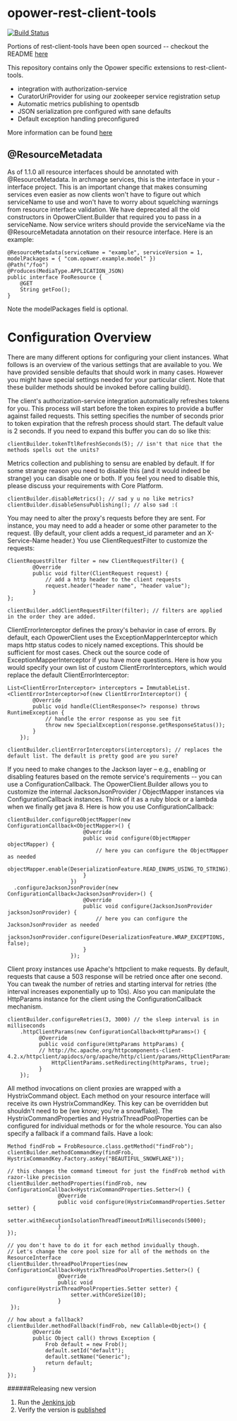 opower-rest-client-tools
=================

[![Build Status](http://jenkins-dev.va.opower.it/job/rest-client-tools/badge/icon)](http://jenkins-dev.va.opower.it/job/rest-client-tools/)

Portions of rest-client-tools have been open sourced -- checkout the README [here](https://github.com/opower/rest-client-tools)

This repository contains only the Opower specific extensions to rest-client-tools. 

- integration with authorization-service
- CuratorUriProvider for using our zookeeper service registration setup
- Automatic metrics publishing to opentsdb
- JSON serialization pre configured with sane defaults
- Default exception handling preconfigured

More information can be found [here](https://wiki.opower.com/display/PD/Archmage+Client+Migration+Guide)


@ResourceMetadata
-----------------
As of 1.1.0 all resource interfaces should be annotated with @ResourceMetadata. In archmage services, this is the interface in
your <service>-interface project. This is an important change that makes consuming services even easier as now clients won't
have to figure out which serviceName to use and won't have to worry about squelching warnings from resource interface validation.
We have deprecated all the old constructors in OpowerClient.Builder that required you to pass in a serviceName. Now service writers
should provide the serviceName via the @ResourceMetadata annotation on their resource interface. Here is an example:


    @ResourceMetadata(serviceName = "example", serviceVersion = 1, modelPackages = { "com.opower.example.model" })
    @Path("/foo")
    @Produces(MediaType.APPLICATION_JSON)
    public interface FooResource {
        @GET
        String getFoo();
    }

Note the modelPackages field is optional.

Configuration Overview
======================

There are many different options for configuring your client instances. What follows is an overview of the various settings that are available to you. We have provided sensible defaults that should work in many cases. However you might have special settings needed for your particular client. Note that these builder methods should be invoked before calling build().

The client's authorization-service integration automatically refreshes tokens for you. This process will start before the token expires to provide a buffer against failed requests. This setting specifies the number of seconds prior to token expiration that the refresh process should start. The default value is 2 seconds. If you need to expand this buffer you can do so like this:

    clientBuilder.tokenTtlRefreshSeconds(5); // isn't that nice that the methods spells out the units?

Metrics collection and publishing to sensu are enabled by default. If for some strange reason you need to disable this (and it would indeed be strange) you can disable one or both. If you feel you need to disable this, please discuss your requirements with Core Platform.

    clientBuilder.disableMetrics(); // sad y u no like metrics?
    clientBuilder.disableSensuPublishing(); // also sad :(

You may need to alter the proxy's requests before they are sent. For instance, you may need to add a header or some other parameter to the request. (By default, your client adds a request_id parameter and an X-Service-Name header.) You use ClientRequestFilter to customize the requests:

    ClientRequestFilter filter = new ClientRequestFilter() {
            @Override
            public void filter(ClientRequest request) {
                // add a http header to the client requests
                request.header("header name", "header value");
            }
    };
 
    clientBuilder.addClientRequestFilter(filter); // filters are applied in the order they are added.
    
ClientErrorInterceptor defines the proxy's behavior in case of errors. By default, each OpowerClient uses the ExceptionMapperInterceptor which maps http status codes to nicely named exceptions. This should be sufficient for most cases. Check out the source code of ExceptionMapperInterceptor if you have more questions. Here is how you would specify your own list of custom ClientErrorInterceptors, which would replace the default ClientErrorInterceptor:

    List<ClientErrorInterceptor> interceptors = ImmutableList.<ClientErrorInterceptor>of(new ClientErrorInterceptor() {
            @Override
            public void handle(ClientResponse<?> response) throws RuntimeException {
                // handle the error response as you see fit
                throw new SpecialException(response.getResponseStatus());
            }
        });
 
    clientBuilder.clientErrorInterceptors(interceptors); // replaces the default list. The default is pretty good are you sure?

If you need to make changes to the Jackson layer – e.g., enabling or disabling features based on the remote service's requirements -- you can use a ConfigurationCallback. The OpowerClient.Builder allows you to customize the internal JacksonJsonProvider / ObjectMapper instances via ConfigurationCallback instances. Think of it as a ruby block or a lambda when we finally get java 8.  Here is how you use ConfigurationCallback:

    clientBuilder.configureObjectMapper(new ConfigurationCallback<ObjectMapper>() {
                            @Override
                            public void configure(ObjectMapper objectMapper) {
                                // here you can configure the ObjectMapper as needed
                                objectMapper.enable(DeserializationFeature.READ_ENUMS_USING_TO_STRING);
                            }
                        })
      .configureJacksonJsonProvider(new ConfigurationCallback<JacksonJsonProvider>() {
                            @Override
                            public void configure(JacksonJsonProvider jacksonJsonProvider) {
                                // here you can configure the JacksonJsonProvider as needed
                                jacksonJsonProvider.configure(DeserializationFeature.WRAP_EXCEPTIONS, false);
                            }
                        });

Client proxy instances use Apache's httpclient to make requests. By default, requests that cause a 503 response will be retried once after one second. You can tweak the number of retries and starting interval for retries (the interval increases exponentially up to 10s). Also you can manipulate the HttpParams instance for the client using the ConfigurationCallback mechanism.

    clientBuilder.configureRetries(3, 3000) // the sleep interval is in milliseconds
        .httpClientParams(new ConfigurationCallback<HttpParams>() {
              @Override
              public void configure(HttpParams httpParams) {
              // http://hc.apache.org/httpcomponents-client-4.2.x/httpclient/apidocs/org/apache/http/client/params/HttpClientParams.html
                  HttpClientParams.setRedirecting(httpParams, true);               
              }
        });
        
All method invocations on client proxies are wrapped with a HystrixCommand object. Each method on your resource interface will receive its own HystrixCommandKey. This key can be overridden but shouldn't need to be (we know; you're a snowflake). The HystrixCommandProperties and HystrixThreadPoolProperties can be configured for individual methods or for the whole resource. You can also specify a fallback if a command fails. Have a look:
 
    Method findFrob = FrobResource.class.getMethod("findFrob");
    clientBuilder.methodCommandKey(findFrob, HystrixCommandKey.Factory.asKey("BEAUTIFUL_SNOWFLAKE"));
 
    // this changes the command timeout for just the findFrob method with razor-like precision
    clientBuilder.methodProperties(findFrob, new ConfigurationCallback<HystrixCommandProperties.Setter>() {
                    @Override
                    public void configure(HystrixCommandProperties.Setter setter) {
                        setter.withExecutionIsolationThreadTimeoutInMilliseconds(5000);
                    }
    });
 
    // you don't have to do it for each method invidually though. 
    // Let's change the core pool size for all of the methods on the ResourceInterface
    clientBuilder.threadPoolProperties(new ConfigurationCallback<HystrixThreadPoolProperties.Setter>() {
                    @Override
                    public void configure(HystrixThreadPoolProperties.Setter setter) {
                        setter.withCoreSize(10);
                    }
     });
 
    // how about a fallback?
    clientBuilder.methodFallback(findFrob, new Callable<Object>() {
            @Override
            public Object call() throws Exception {
                Frob default = new Frob();
                default.setId("default");
                default.setName("Generic");
                return default;
            }
    });


######Releasing new version
1. Run the [Jenkins job](https://jenkins-dev.va.opower.it/job/rest-client-tools-release)
2. Verify the version is [published](https://nexus.va.opower.it/nexus/content/groups/public/com/opower/opower-rest-client-builder)
